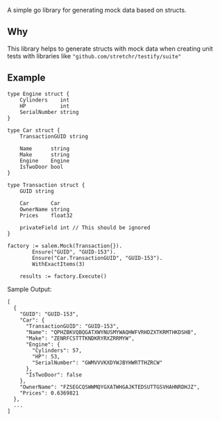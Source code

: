 A simple go library for generating mock data based on structs.

## Why

This library helps to generate structs with mock data when creating unit tests with libraries like `"github.com/stretchr/testify/suite"`

## Example

```
type Engine struct {
	Cylinders    int
	HP           int
	SerialNumber string
}

type Car struct {
	TransactionGUID string

	Name      string
	Make      string
	Engine    Engine
	IsTwoDoor bool
}

type Transaction struct {
	GUID string

	Car       Car
	OwnerName string
	Prices    float32

	privateField int // This should be ignored
}

factory := salem.Mock(Transaction{}).
		Ensure("GUID", "GUID-153").
		Ensure("Car.TransactionGUID", "GUID-153").
		WithExactItems(3)

	results := factory.Execute()
```

Sample Output:

```
[
  {
    "GUID": "GUID-153",
    "Car": {
      "TransactionGUID": "GUID-153",
      "Name": "QPHZBKVQBQGATXWYNUSMYWAQHWFVRHDZXTKRMTHKDSHB",
      "Make": "ZENRFCSTTTKNDKRYRXZRRMYW",
      "Engine": {
        "Cylinders": 57,
        "HP": 53,
        "SerialNumber": "GWMVVVKXDYWJBYHWRTTHZRCW"
      },
      "IsTwoDoor": false
    },
    "OwnerName": "FZSEGCQSWWMQYGXATWHGAJKTEDSUTTGSVHAHNRDHJZ",
    "Prices": 0.6369821
  },
  ...
]
```
